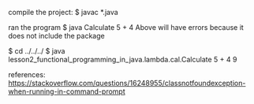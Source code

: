 compile the project:
$ javac *.java

ran the program
$ java Calculate 5 + 4
Above will have errors because it does not include the package

$ cd ../../../
$ java lesson2_functional_programming_in_java.lambda.cal.Calculate 5 + 4
9

references:
https://stackoverflow.com/questions/16248955/classnotfoundexception-when-running-in-command-prompt

